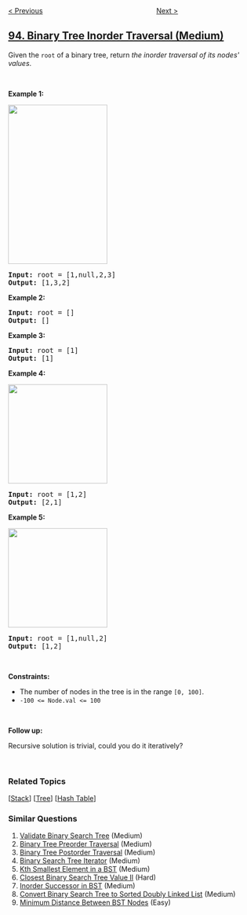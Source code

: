<!--|This file generated by command(leetcode description); DO NOT EDIT.    |-->
<!--+----------------------------------------------------------------------+-->
<!--|@author    openset <openset.wang@gmail.com>                           |-->
<!--|@link      https://github.com/openset                                 |-->
<!--|@home      https://github.com/openset/leetcode                        |-->
<!--+----------------------------------------------------------------------+-->

[< Previous](../restore-ip-addresses "Restore IP Addresses")
　　　　　　　　　　　　　　　　
[Next >](../unique-binary-search-trees-ii "Unique Binary Search Trees II")

## [94. Binary Tree Inorder Traversal (Medium)](https://leetcode.com/problems/binary-tree-inorder-traversal "二叉树的中序遍历")

<p>Given the <code>root</code> of a binary tree, return <em>the inorder traversal of its nodes&#39; values</em>.</p>

<p>&nbsp;</p>
<p><strong>Example 1:</strong></p>
<img alt="" src="https://assets.leetcode.com/uploads/2020/09/15/inorder_1.jpg" style="width: 202px; height: 324px;" />
<pre>
<strong>Input:</strong> root = [1,null,2,3]
<strong>Output:</strong> [1,3,2]
</pre>

<p><strong>Example 2:</strong></p>

<pre>
<strong>Input:</strong> root = []
<strong>Output:</strong> []
</pre>

<p><strong>Example 3:</strong></p>

<pre>
<strong>Input:</strong> root = [1]
<strong>Output:</strong> [1]
</pre>

<p><strong>Example 4:</strong></p>
<img alt="" src="https://assets.leetcode.com/uploads/2020/09/15/inorder_5.jpg" style="width: 202px; height: 202px;" />
<pre>
<strong>Input:</strong> root = [1,2]
<strong>Output:</strong> [2,1]
</pre>

<p><strong>Example 5:</strong></p>
<img alt="" src="https://assets.leetcode.com/uploads/2020/09/15/inorder_4.jpg" style="width: 202px; height: 202px;" />
<pre>
<strong>Input:</strong> root = [1,null,2]
<strong>Output:</strong> [1,2]
</pre>

<p>&nbsp;</p>
<p><strong>Constraints:</strong></p>

<ul>
	<li>The number of nodes in the tree is in the range <code>[0, 100]</code>.</li>
	<li><code>-100 &lt;= Node.val &lt;= 100</code></li>
</ul>

<p>&nbsp;</p>

<p><strong>Follow up:</strong></p>

<p>Recursive solution is trivial, could you do it iteratively?</p>

<p>&nbsp;</p>

### Related Topics
  [[Stack](../../tag/stack/README.md)]
  [[Tree](../../tag/tree/README.md)]
  [[Hash Table](../../tag/hash-table/README.md)]

### Similar Questions
  1. [Validate Binary Search Tree](../validate-binary-search-tree) (Medium)
  1. [Binary Tree Preorder Traversal](../binary-tree-preorder-traversal) (Medium)
  1. [Binary Tree Postorder Traversal](../binary-tree-postorder-traversal) (Medium)
  1. [Binary Search Tree Iterator](../binary-search-tree-iterator) (Medium)
  1. [Kth Smallest Element in a BST](../kth-smallest-element-in-a-bst) (Medium)
  1. [Closest Binary Search Tree Value II](../closest-binary-search-tree-value-ii) (Hard)
  1. [Inorder Successor in BST](../inorder-successor-in-bst) (Medium)
  1. [Convert Binary Search Tree to Sorted Doubly Linked List](../convert-binary-search-tree-to-sorted-doubly-linked-list) (Medium)
  1. [Minimum Distance Between BST Nodes](../minimum-distance-between-bst-nodes) (Easy)
